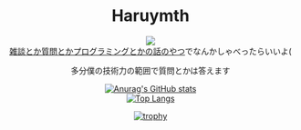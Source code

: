 <center>
  
# Haruymth


![](https://komarev.com/ghpvc/?username=haruymth)  
[雑談とか質問とかプログラミングとかの話のやつ](https://github.com/haruymth/haru-ymth/issues/1)でなんかしゃべったらいいよ(  

多分僕の技術力の範囲で質問とかは答えます  

  
[![Anurag's GitHub stats](https://github-readme-stats.vercel.app/api?username=haruymth)](https://github.com/anuraghazra/github-readme-stats)<br>
[![Top Langs](https://github-readme-stats.vercel.app/api/top-langs/?username=haruymth&langs_count=8)](https://github.com/anuraghazra/github-readme-stats)

  [![trophy](https://github-profile-trophy.vercel.app/?username=haruymth)](https://github.com/haruymth/github-profile-trophy)
</p>

</center>
